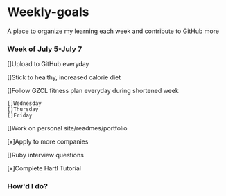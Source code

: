 # Weekly-goals
A place to organize my learning each week and contribute to GitHub more

### Week of July 5-July 7

[]Upload to GitHub everyday

[]Stick to healthy, increased calorie diet

[]Follow GZCL fitness plan everyday during shortened week

    []Wednesday
    []Thursday
    []Friday

[]Work on personal site/readmes/portfolio

[x]Apply to more companies

[]Ruby interview questions

[x]Complete Hartl Tutorial

### How'd I do?


